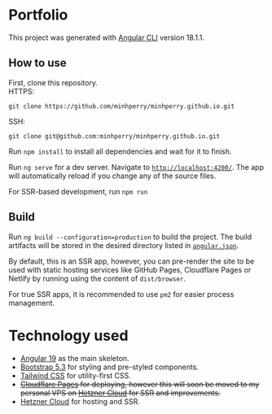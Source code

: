 # Portfolio

This project was generated with [Angular CLI](https://github.com/angular/angular-cli) version 18.1.1.

## How to use

First, clone this repository.  
HTTPS:
```shell
git clone https://github.com/minhperry/minhperry.github.io.git
```

SSH:
```shell
git clone git@github.com:minhperry/minhperry.github.io.git
```

Run `npm install` to install all dependencies and wait for it to finish.

Run `ng serve` for a dev server. Navigate to [`http://localhost:4200/`](http://localhost:4200/).
The app will automatically reload if you change any of the source files.

For SSR-based development, run `npm run`

## Build

Run `ng build --configuration=production` to build the project. 
The build artifacts will be stored in the desired directory listed in [`angular.json`](/angular.json).

By default, this is an SSR app, however, you can pre-render the site to be used with static hosting services like GitHub Pages, Cloudflare Pages or Netlify by running using the content of `dist/browser`.

For true SSR apps, it is recommended to use `pm2` for easier process management.

# Technology used

* [Angular 19](https://angular.dev/) as the main skeleton.
* [Bootstrap 5.3](https://getbootstrap.com/) for styling and pre-styled components.
* [Tailwind CSS](https://tailwindcss.com/) for utility-first CSS.
* ~~[Cloudflare Pages](https://pages.cloudflare.com/) for deploying, however this will soon be moved to my personal VPS on [Hetzner Cloud](https://www.hetzner.com/cloud/) for SSR and improvements.~~
* [Hetzner Cloud](https://www.hetzner.com/cloud/) for hosting and SSR.